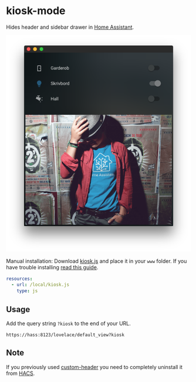 kiosk-mode
=================

Hides header and sidebar drawer in [Home Assistant](https://www.home-assistant.io/).

![image](example.png)

Manual installation: Download [kiosk.js](https://raw.githubusercontent.com/matt8707/kiosk/master/kiosk.js) and place it in your `www` folder. If you have trouble installing [read this guide](https://github.com/thomasloven/hass-config/wiki/Lovelace-Plugins).

```yaml
resources:
  - url: /local/kiosk.js
    type: js
```

## Usage
Add the query string `?kiosk` to the end of your URL. 

```
https://hass:8123/lovelace/default_view?kiosk
```

## Note

If you previously used [custom-header](https://github.com/maykar/custom-header) you need to completely uninstall it from [HACS](https://github.com/hacs/integration).
